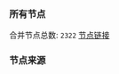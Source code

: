### 所有节点
合并节点总数: `2322`
[节点链接](https://raw.githubusercontent.com/rzhy1/11/master/sub/sub_merge_base64.txt)

### 节点来源